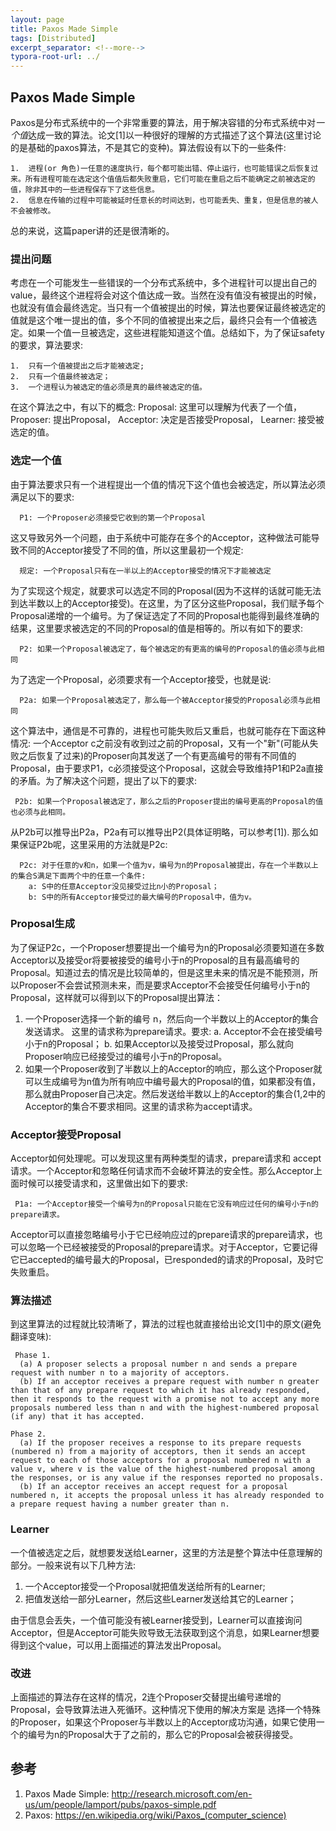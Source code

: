 ```yaml
---
layout: page
title: Paxos Made Simple
tags: [Distributed]
excerpt_separator: <!--more-->
typora-root-url: ../
---
```


## Paxos Made Simple

  Paxos是分布式系统中的一个非常重要的算法，用于解决容错的分布式系统中对*一个值*达成一致的算法。论文[1]以一种很好的理解的方式描述了这个算法(这里讨论的是基础的paxos算法，不是其它的变种)。算法假设有以下的一些条件:

    1.  进程(or 角色)一任意的速度执行，每个都可能出错、停止运行，也可能错误之后恢复过来。所有进程可能在选定这个值值后都失败重启，它们可能在重启之后不能确定之前被选定的值，除非其中的一些进程保存下了这些信息。
    2.  信息在传输的过程中可能被延时任意长的时间达到，也可能丢失、重复，但是信息的被人不会被修改。

总的来说，这篇paper讲的还是很清晰的。

### 提出问题

  考虑在一个可能发生一些错误的一个分布式系统中，多个进程针可以提出自己的value，最终这个进程将会对这个值达成一致。当然在没有值没有被提出的时候，也就没有值会最终选定。当只有一个值被提出的时候，算法也要保证最终被选定的值就是这个唯一提出的值，多个不同的值被提出来之后，最终只会有一个值被选定。如果一个值一旦被选定，这些进程能知道这个值。总结如下，为了保证safety的要求，算法要求:

    1.  只有一个值被提出之后才能被选定;
    2.  只有一个值最终被选定；
    3.  一个进程认为被选定的值必须是真的最终被选定的值。

在这个算法之中，有以下的概念: Proposal: 这里可以理解为代表了一个值，Proposer: 提出Proposal， Acceptor: 决定是否接受Proposal， Learner: 接受被选定的值。

### 选定一个值

 由于算法要求只有一个进程提出一个值的情况下这个值也会被选定，所以算法必须满足以下的要求:
```
  P1: 一个Proposer必须接受它收到的第一个Proposal
```

这又导致另外一个问题，由于系统中可能存在多个的Acceptor，这种做法可能导致不同的Acceptor接受了不同的值，所以这里最初一个规定:
```
  规定: 一个Proposal只有在一半以上的Acceptor接受的情况下才能被选定
```

  为了实现这个规定，就要求可以选定不同的Proposal(因为不这样的话就可能无法到达半数以上的Acceptor接受)。在这里，为了区分这些Proposal，我们赋予每个Proposal递增的一个编号。为了保证选定了不同的Proposal也能得到最终准确的结果，这里要求被选定的不同的Proposal的值是相等的。所以有如下的要求:
```
  P2: 如果一个Proposal被选定了，每个被选定的有更高的编号的Proposal的值必须与此相同
```

  为了选定一个Proposal，必须要求有一个Acceptor接受，也就是说:
```
  P2a: 如果一个Proposal被选定了，那么每一个被Acceptor接受的Proposal必须与此相同
```

这个算法中，通信是不可靠的，进程也可能失败后又重启，也就可能存在下面这种情况: 一个Acceptor c之前没有收到过之前的Proposal，又有一个"新"(可能从失败之后恢复了过来)的Proposer向其发送了一个有更高编号的带有不同值的Proposal，由于要求P1，c必须接受这个Proposal，这就会导致维持P1和P2a直接的矛盾。为了解决这个问题，提出了以下的要求:
```
 P2b: 如果一个Proposal被选定了，那么之后的Proposer提出的编号更高的Proposal的值也必须与此相同。
```

从P2b可以推导出P2a，P2a有可以推导出P2(具体证明略，可以参考[1]). 那么如果保证P2b呢，这里采用的方法就是P2c:

```
  P2c: 对于任意的v和n，如果一个值为v，编号为n的Proposal被提出，存在一个半数以上的集合S满足下面两个中的任意一个条件:
    a: S中的任意Acceptor没见接受过比n小的Proposal；
    b: S中的所有Acceptor接受过的最大编号的Proposal中，值为v。
```

### Proposal生成

   为了保证P2c，一个Proposer想要提出一个编号为n的Proposal必须要知道在多数Acceptor以及接受or将要被接受的编号小于n的Proposal的且有最高编号的Proposal。知道过去的情况是比较简单的，但是这里未来的情况是不能预测，所以Proposer不会尝试预测未来，而是要求Acceptor不会接受任何编号小于n的Proposal，这样就可以得到以下的Proposal提出算法：
  1. 一个Proposer选择一个新的编号 n，然后向一个半数以上的Acceptor的集合发送请求。  这里的请求称为prepare请求。要求:
       a.  Acceptor不会在接受编号小于n的Proposal；
       b. 如果Acceptor以及接受过Proposal，那么就向Proposer响应已经接受过的编号小于n的Proposal。
  2. 如果一个Proposer收到了半数以上的Acceptor的响应，那么这个Proposer就可以生成编号为n值为所有响应中编号最大的Proposal的值，如果都没有值，那么就由Proposer自己决定。然后发送给半数以上的Acceptor的集合(1,2中的Acceptor的集合不要求相同。这里的请求称为accept请求。

### Acceptor接受Proposal

   Acceptor如何处理呢。可以发现这里有两种类型的请求，prepare请求和 accept请求。一个Acceptor和忽略任何请求而不会破坏算法的安全性。那么Acceptor上面时候可以接受请求和，这里做出如下的要求:
```
 P1a: 一个Acceptor接受一个编号为n的Proposal只能在它没有响应过任何的编号小于n的prepare请求。
```

 Acceptor可以直接忽略编号小于它已经响应过的prepare请求的prepare请求，也可以忽略一个已经被接受的Proposal的prepare请求。对于Acceptor，它要记得它已accepted的编号最大的Proposal，已responded的请求的Proposal，及时它失败重启。

### 算法描述

 到这里算法的过程就比较清晰了，算法的过程也就直接给出论文[1]中的原文(避免翻译变味):
```
 Phase 1. 
  (a) A proposer selects a proposal number n and sends a prepare request with number n to a majority of acceptors. 
  (b) If an acceptor receives a prepare request with number n greater than that of any prepare request to which it has already responded, then it responds to the request with a promise not to accept any more proposals numbered less than n and with the highest-numbered proposal (if any) that it has accepted. 

Phase 2. 
  (a) If the proposer receives a response to its prepare requests (numbered n) from a majority of acceptors, then it sends an accept request to each of those acceptors for a proposal numbered n with a value v, where v is the value of the highest-numbered proposal among the responses, or is any value if the responses reported no proposals. 
  (b) If an acceptor receives an accept request for a proposal numbered n, it accepts the proposal unless it has already responded to a prepare request having a number greater than n. 
```

### Learner

  一个值被选定之后，就想要发送给Learner，这里的方法是整个算法中任意理解的部分。一般来说有以下几种方法:

1. 一个Acceptor接受一个Proposal就把值发送给所有的Learner;
2.  把值发送给一部分Learner，然后这些Learner发送给其它的Learner；

由于信息会丢失，一个值可能没有被Learner接受到，Learner可以直接询问Acceptor，但是Acceptor可能失败导致无法获取到这个消息，如果Learner想要得到这个value，可以用上面描述的算法发出Proposal。

### 改进

  上面描述的算法存在这样的情况，2连个Proposer交替提出编号递增的Proposal，会导致算法进入死循环。这种情况下使用的解决方案是 选择一个特殊的Proposer，如果这个Proposer与半数以上的Acceptor成功沟通，如果它使用一个的编号为n的Proposal大于了之前的，那么它的Proposal会被获得接受。

## 参考

1. Paxos Made Simple: http://research.microsoft.com/en-us/um/people/lamport/pubs/paxos-simple.pdf
2. Paxos: https://en.wikipedia.org/wiki/Paxos_(computer_science)
